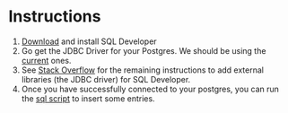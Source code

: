 # Instructions

1. [Download](https://1drv.ms/u/s!AoHrOTRkeXkvgbMsrmvgyQ97_sHgSg) and install SQL Developer
2. Go get the JDBC Driver for your Postgres. We should be using the [current](https://jdbc.postgresql.org/download.html#current) ones.
3. See [Stack Overflow](http://stackoverflow.com/questions/7592519/oracle-sql-developer-and-postgresql) for the remaining instructions to add external libraries (the JDBC driver) for SQL Developer.
4. Once you have successfully connected to your postgres, you can run the [sql script](https://raw.githubusercontent.com/bernardyip/Recado/master/admin%20stuff/SQL%20Developer/pre-alpha-database-setup.sql) to insert some entries.
